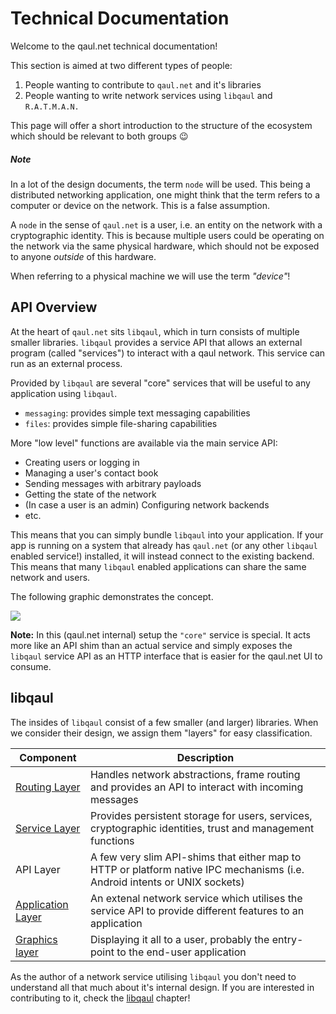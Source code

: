 # Technical Documentation

Welcome to the qaul.net technical documentation!

This section is aimed at two different types of people:

1. People wanting to contribute to `qaul.net` and it's libraries
2. People wanting to write network services using `libqaul` and `R.A.T.M.A.N.`

This page will offer a short introduction to the structure of the ecosystem
which should be relevant to both groups 😉

##### Note

In a lot of the design documents, the term `node` will be used.
This being a distributed networking application,
one might think that the term refers to a computer or device on the network.
This is a false assumption.

A `node` in the sense of `qaul.net` is a user,
i.e. an entity on the network with a cryptographic identity.
This is because multiple users could be operating on the network via the same physical hardware,
which should not be exposed to anyone _outside_ of this hardware.

When referring to a physical machine we will use the term _"device"_!

## API Overview

At the heart of `qaul.net` sits `libqaul`, which in turn consists of multiple smaller libraries.
`libqaul` provides a service API that allows an external program (called "services") to interact with a qaul network.
This service can run as an external process.

Provided by `libqaul` are several "core" services that will be useful to any application using `libqaul`.

- `messaging`: provides simple text messaging capabilities
- `files`: provides simple file-sharing capabilities

More "low level" functions are available via the main service API:

- Creating users or logging in
- Managing a user's contact book
- Sending messages with arbitrary payloads
- Getting the state of the network
- (In case a user is an admin) Configuring network backends
- etc.

This means that you can simply bundle `libqaul` into your application.
If your app is running on a system that already has `qaul.net` (or any other `libqaul` enabled service!)
installed, it will instead connect to the existing backend.
This means that many `libqaul` enabled applications can share the same network and users.

The following graphic demonstrates the concept.

![](/assets/apis.svg)

**Note:** In this (qaul.net internal) setup the `"core"` service is special.
          It acts more like an API shim than an actual service and simply exposes the `libqaul` service API
          as an HTTP interface that is easier for the qaul.net UI to consume.

## libqaul

The insides of `libqaul` consist of a few smaller (and larger) libraries.
When we consider their design, we assign them "layers" for easy classification.

| Component            | Description
|----------------------|------------------------------
| [Routing Layer]      | Handles network abstractions, frame routing and provides an API to interact with incoming messages
| [Service Layer]      | Provides persistent storage for users, services, cryptographic identities, trust and management functions
| API Layer            | A few very slim API-shims that either map to HTTP or platform native IPC mechanisms (i.e. Android intents or UNIX sockets)
| [Application Layer]  | An extenal network service which utilises the service API to provide different features to an application
| [Graphics layer]     | Displaying it all to a user, probably the entry-point to the end-user application

[Routing Layer]: /technical/routing/_intro.html
[Service Layer]: /technical/libqaul/_intro.html
[Application Layer]: /technical/services/_intro.html
[Graphics layer]: /technical/webgui/_intro.html

As the author of a network service utilising `libqaul` you don't need to understand all that much about it's internal design.
If you are interested in contributing to it, check the [libqaul](/technical/libqaul/_intro.html) chapter!